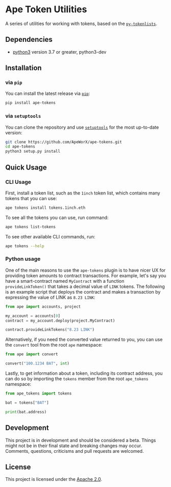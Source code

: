 # Ape Token Utilities

A series of utilities for working with tokens, based on the [`py-tokenlists`](https://github.com/ApeWorX/py-tokenlists).

## Dependencies

* [python3](https://www.python.org/downloads) version 3.7 or greater, python3-dev

## Installation

### via `pip`

You can install the latest release via [`pip`](https://pypi.org/project/pip/):

```bash
pip install ape-tokens
```

### via `setuptools`

You can clone the repository and use [`setuptools`](https://github.com/pypa/setuptools) for the most up-to-date version:

```bash
git clone https://github.com/ApeWorX/ape-tokens.git
cd ape-tokens
python3 setup.py install
```

## Quick Usage

### CLI Usage

First, install a token list, such as the `1inch` token list, which contains many tokens that you can use:

```bash
ape tokens install tokens.1inch.eth
```

To see all the tokens you can use, run command:

```bash
ape tokens list-tokens
```

To see other available CLI commands, run:

```bash
ape tokens --help
```

### Python usage

One of the main reasons to use the `ape-tokens` plugin is to have nicer UX for providing token amounts to contract transactions.
For example, let's say you have a smart-contract named `MyContract` with a function `provideLinkToken()` that takes a decimal value of `LINK` tokens.
The following is an example script that deploys the contract and makes a transaction by expressing the value of LINK as `8.23 LINK`:

```python
from ape import accounts, project

my_account = accounts[0]
contract = my_account.deploy(project.MyContract)

contract.provideLinkTokens("8.23 LINK")
```

Alternatively, if you need the converted value returned to you, you can use the `convert` tool from the root `ape` namespace:

```python
from ape import convert

convert("100.1234 BAT", int)
```

Lastly, to get information about a token, including its contract address, you can do so by importing the `tokens` member from the root `ape_tokens` namespace:

```python
from ape_tokens import tokens

bat = tokens["BAT"]

print(bat.address)
```

## Development

This project is in development and should be considered a beta.
Things might not be in their final state and breaking changes may occur.
Comments, questions, criticisms and pull requests are welcomed.

## License

This project is licensed under the [Apache 2.0](LICENSE).